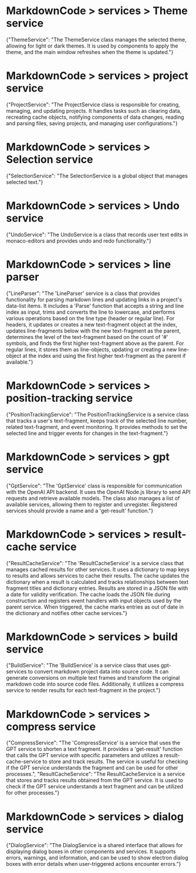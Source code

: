 # MarkdownCode > services > Theme service
{"ThemeService": "The ThemeService class manages the selected theme, allowing for light or dark themes. It is used by components to apply the theme, and the main window refreshes when the theme is updated."}
# MarkdownCode > services > project service
{"ProjectService": "The ProjectService class is responsible for creating, managing, and updating projects. It handles tasks such as clearing data, recreating cache objects, notifying components of data changes, reading and parsing files, saving projects, and managing user configurations."}
# MarkdownCode > services > Selection service
{"SelectionService": "The SelectionService is a global object that manages selected text."}
# MarkdownCode > services > Undo service
{"UndoService": "The UndoService is a class that records user text edits in monaco-editors and provides undo and redo functionality."}
# MarkdownCode > services > line parser
{"LineParser": "The 'LineParser' service is a class that provides functionality for parsing markdown lines and updating links in a project's data-list items. It includes a 'Parse' function that accepts a string and line index as input, trims and converts the line to lowercase, and performs various operations based on the line type (header or regular line). For headers, it updates or creates a new text-fragment object at the index, updates line-fragments below with the new text-fragment as the parent, determines the level of the text-fragment based on the count of '#' symbols, and finds the first higher text-fragment above as the parent. For regular lines, it stores them as line-objects, updating or creating a new line-object at the index and using the first higher text-fragment as the parent if available."}
# MarkdownCode > services > position-tracking service
{"PositionTrackingService": "The PositionTrackingService is a service class that tracks a user's text-fragment, keeps track of the selected line number, related text-fragment, and event monitoring. It provides methods to set the selected line and trigger events for changes in the text-fragment."}
# MarkdownCode > services > gpt service
{"GptService": "The 'GptService' class is responsible for communication with the OpenAI API backend. It uses the OpenAI Node.js library to send API requests and retrieve available models. The class also manages a list of available services, allowing them to register and unregister. Registered services should provide a name and a 'get-result' function."}
# MarkdownCode > services > result-cache service
{"ResultCacheService": "The 'ResultCacheService' is a service class that manages cached results for other services. It uses a dictionary to map keys to results and allows services to cache their results. The cache updates the dictionary when a result is calculated and tracks relationships between text fragment titles and dictionary entries. Results are stored in a JSON file with a date for validity verification. The cache loads the JSON file during construction and registers event handlers with input objects used by the parent service. When triggered, the cache marks entries as out of date in the dictionary and notifies other cache services."}
# MarkdownCode > services > build service
{"BuildService": "The 'BuildService' is a service class that uses gpt-services to convert markdown project data into source code. It can generate conversions on multiple text frames and transform the original markdown code into source code files. Additionally, it utilizes a compress service to render results for each text-fragment in the project."}
# MarkdownCode > services > compress service
{"CompressService": "The 'CompressService' is a service that uses the GPT service to shorten a text fragment. It provides a 'get-result' function that calls the GPT service with specific parameters and utilizes a result-cache-service to store and track results. The service is useful for checking if the GPT service understands the fragment and can be used for other processes.", "ResultCacheService": "The ResultCacheService is a service that stores and tracks results obtained from the GPT service. It is used to check if the GPT service understands a text fragment and can be utilized for other processes."}
# MarkdownCode > services > dialog service
{"DialogService": "The DialogService is a shared interface that allows for displaying dialog boxes in other components and services. It supports errors, warnings, and information, and can be used to show electron dialog boxes with error details when user-triggered actions encounter errors."}
